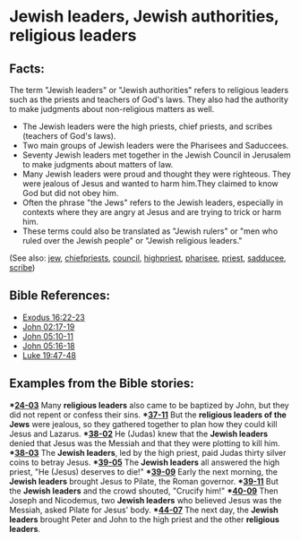 # Jewish leaders, Jewish authorities, religious leaders #

## Facts: ##

The term "Jewish leaders" or "Jewish authorities" refers to religious leaders such as the priests and teachers of God's laws. They also had the authority to make judgments about non-religious matters as well.

* The Jewish leaders were the high priests, chief priests, and scribes (teachers of God's laws).
* Two main groups of Jewish leaders were the Pharisees and Saduccees.
* Seventy Jewish leaders met together in the Jewish Council in Jerusalem to make judgments about matters of law.
* Many Jewish leaders were proud and thought they were righteous. They were jealous of Jesus and wanted to harm him.They claimed to know God but did not obey him.
* Often the phrase "the Jews" refers to the Jewish leaders, especially in contexts where they are angry at Jesus and are trying to trick or harm him.
* These terms could also be translated as "Jewish rulers" or "men who ruled over the Jewish people" or "Jewish religious leaders."

(See also: [jew](../other/jew.md), [chiefpriests](../other/chiefpriests.md), [council](../other/council.md), [highpriest](../kt/highpriest.md), [pharisee](../other/pharisee.md), [priest](../kt/priest.md), [sadducee](../other/sadducee.md), [scribe](../other/scribe.md))

## Bible References: ##

* [Exodus 16:22-23](https://door43.org/en/bible/notes/exo/16/22)
* [John 02:17-19](https://door43.org/en/bible/notes/jhn/02/17)
* [John 05:10-11](https://door43.org/en/bible/notes/jhn/05/10)
* [John 05:16-18](https://door43.org/en/bible/notes/jhn/05/16)
* [Luke 19:47-48](https://door43.org/en/bible/notes/luk/19/47)

## Examples from the Bible stories: ##

  __*[24-03](https://door43.org/en/obs/notes/frames/24-03)__ Many __religious leaders__ also came to be baptized by John, but they did not repent or confess their sins.
  __*[37-11](https://door43.org/en/obs/notes/frames/37-11)__ But the __religious leaders of the Jews__ were jealous, so they gathered together to plan how they could kill Jesus and Lazarus.
  __*[38-02](https://door43.org/en/obs/notes/frames/38-02)__ He (Judas) knew that the __Jewish leaders__ denied that Jesus was the Messiah and that they were plotting to kill him.
  __*[38-03](https://door43.org/en/obs/notes/frames/38-03)__ The __Jewish leaders__, led by the high priest, paid Judas thirty silver coins to betray Jesus.
  __*[39-05](https://door43.org/en/obs/notes/frames/39-05)__ The __Jewish leaders__ all answered the high priest, "He (Jesus) deserves to die!"
  __*[39-09](https://door43.org/en/obs/notes/frames/39-09)__ Early the next morning, the __Jewish leaders__ brought Jesus to Pilate, the Roman governor.
  __*[39-11](https://door43.org/en/obs/notes/frames/39-11)__ But the __Jewish leaders__ and the crowd shouted, "Crucify him!"
  __*[40-09](https://door43.org/en/obs/notes/frames/40-09)__ Then Joseph and Nicodemus, two __Jewish leaders__ who believed Jesus was the Messiah, asked Pilate for Jesus' body.
  __*[44-07](https://door43.org/en/obs/notes/frames/44-07)__ The next day, the __Jewish leaders__ brought Peter and John to the high priest and the other __religious leaders__.



